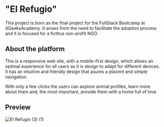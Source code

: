 <h1>"El Refugio"</h1>

This project is born as the final project for the FullStack Bootcamp at 4GeeksAcademy.
It arises from the need to facilitate the adoption process and it is focused for a fictitus non-profit NGO.


<h2>About the platform</h2>

This is a responsive web site, with a mobile-first design, which allows an optimal experience for all users as it is design to adapt for different devices.
It has an intuitive and friendly design that asures a placent and simple navigation.

With only a few clicks the users can axplore animal profiles, learn more about them and, the most important, provide them with a home full of love.


<h2>Preview</h2>

![El Refugio (3) (1)](https://github.com/IlariaBa/El-Refugio/assets/145076192/a6420dee-7926-4888-bac4-7bac095a38b8)
